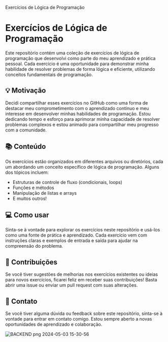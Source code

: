 Exercícios de Lógica de Programação

# Exercícios de Lógica de Programação



Este repositório contém uma coleção de exercícios de lógica de programação que desenvolvi como parte do meu aprendizado e prática pessoal. Cada exercício é uma oportunidade para demonstrar minha habilidade de resolver problemas de forma lógica e eficiente, utilizando conceitos fundamentais de programação.

## 💡 Motivação
Decidi compartilhar esses exercícios no GitHub como uma forma de destacar meu comprometimento com o aprendizado contínuo e meu interesse em desenvolver minhas habilidades de programação. Estou dedicando tempo e esforço para aprimorar minha capacidade de resolver problemas complexos e estou animado para compartilhar meu progresso com a comunidade.

## 📚 Conteúdo
Os exercícios estão organizados em diferentes arquivos ou diretórios, cada um abordando um conceito específico de lógica de programação. Alguns dos tópicos incluem:

- Estruturas de controle de fluxo (condicionais, loops)
- Funções e métodos
- Manipulação de listas e arrays
- E muitos outros!

## 💻  Como usar
Sinta-se à vontade para explorar os exercícios neste repositório e usá-los como uma fonte de prática e aprendizado. Cada exercício vem com instruções claras e exemplos de entrada e saída para ajudar na compreensão do problema.

## 💎 Contribuições
Se você tiver sugestões de melhorias nos exercícios existentes ou ideias para novos exercícios, ficarei feliz em receber suas contribuições! Basta abrir uma issue ou enviar um pull request com suas alterações.

## 📲 Contato
Se você tiver alguma dúvida ou feedback sobre este repositório, sinta-se à vontade para entrar em contato comigo. Estou sempre aberto a novas oportunidades de aprendizado e colaboração.

![BACKEND png 2024-05-03 15-30-56](https://github.com/Grund89/Algorithmic_Logic/assets/134496573/ed1a5df2-91db-4b18-b560-ec1eaa902b1f)
